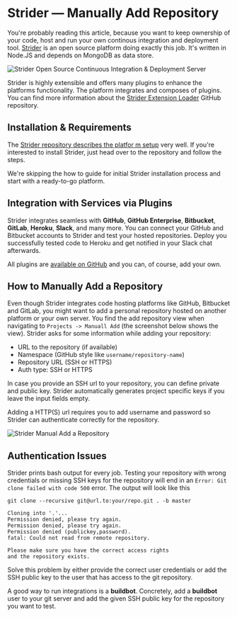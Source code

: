 # Strider — Manually Add Repository

You're probably reading this article, because you want to keep ownership of your code, host and run your own continous integration and deployment tool. [Strider](https://github.com/Strider-CD/strider) is an open source platform doing exactly this job. It's written in Node.JS and depends on MongoDB as data store.

![Strider Open Source Continuous Integration & Deployment Server]()

Strider is highly extensible and offers many plugins to enhance the platforms functionality. The platform integrates and composes of plugins. You can find more information about the [Strider Extension Loader](https://github.com/Strider-CD/strider-extension-loader) GitHub repository.

## Installation & Requirements

The [Strider repository describes the platfor m setup](https://github.com/Strider-CD/strider#general-requirements) very well. If you're interested to install Strider, just head over to the repository and follow the steps.

We're skipping the how to guide for initial Strider installation process and start with a ready-to-go platform.

## Integration with Services via Plugins

Strider integrates seamless with **GitHub**, **GitHub Enterprise**, **Bitbucket**, **GitLab**, **Heroku**, **Slack**, and many more. You can connect your GitHub and Bitbucket accounts to Strider and test your hosted repositories. Deploy you successfully tested code to Heroku and get notified in your Slack chat afterwards.

All plugins are [available on GitHub](https://github.com/Strider-CD) and you can, of course, add your own.

## How to Manually Add a Repository

Even though Strider integrates code hosting platforms like GitHub, Bitbucket and GitLab, you might want to add a personal repository hosted on another platform or your own server. You find the add repository view when navigating to `Projects -> Manuall Add` (the screenshot below shows the view). Strider asks for some information while adding your repository:

- URL to the repository (if available)
- Namespace (GitHub style like `username/repository-name`)
- Repository URL (SSH or HTTPS)
- Auth type: SSH or HTTPS

In case you provide an SSH url to your repository, you can define private and public key. Strider automatically generates project specific keys if you leave the input fields empty.

Adding a HTTP(S) url requires you to add username and password so Strider can authenticate correctly for the repository.

![Strider Manual Add a Repository]()

## Authentication Issues

Strider prints bash output for every job. Testing your repository with wrong credentials or missing SSH keys for the repository will end in an `Error: Git clone failed with code 500` error. The output will look like this

    git clone --recursive git@url.to:your/repo.git . -b master

    Cloning into '.'...
    Permission denied, please try again.
    Permission denied, please try again.
    Permission denied (publickey,password).
    fatal: Could not read from remote repository.

    Please make sure you have the correct access rights
    and the repository exists.

Solve this problem by either provide the correct user credentials or add the SSH public key to the user that has access to the git repository.

A good way to run integrations is a **buildbot**. Concretely, add a **buildbot** user to your git server and add the given SSH public key for the repository you want to test.
